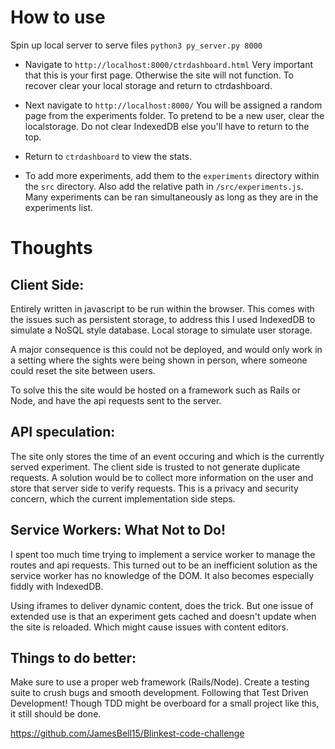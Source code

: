 
# How to use

Spin up local server to serve files `python3 py_server.py 8000`

- Navigate to `http://localhost:8000/ctrdashboard.html`
Very important that this is your first page. Otherwise the site will not function.
To recover clear your local storage and return to ctrdashboard.

- Next navigate to `http://localhost:8000/`
You will be assigned a random page from the experiments folder.
To pretend to be a new user, clear the localstorage. Do not clear IndexedDB else you'll have to return to the top.

- Return to `ctrdashboard` to view the stats.

- To add more experiments, add them to the `experiments` directory within the `src` directory.
Also add the relative path in `/src/experiments.js`. Many experiments can be ran simultaneously as long as they are in the experiments list.


# Thoughts

## Client Side:
Entirely written in javascript to be run within the browser.
This comes with the issues such as persistent storage, to address this I used IndexedDB to simulate a NoSQL style database. Local storage to simulate user storage.

A major consequence is this could not be deployed, and would only work in a setting where the sights were being shown in person, where someone could reset the site between users.

To solve this the site would be hosted on a framework such as Rails or Node, and have the api requests sent to the server.

## API speculation:
The site only stores the time of an event occuring and which is the currently served experiment. The client side is trusted to not generate duplicate requests. A solution would be to collect more information on the user and store that server side to verify requests. This is a privacy and security concern, which the current implementation side steps.

## Service Workers: What Not to Do!

I spent too much time trying to implement a service worker to manage the routes and api requests. This turned out to be an inefficient solution as the service worker has no knowledge of the DOM. It also becomes especially fiddly with IndexedDB.

Using iframes to deliver dynamic content, does the trick. But one issue of extended use is that an experiment gets cached and doesn't update when the site is reloaded. Which might cause issues with content editors.

## Things to do better:

Make sure to use a proper web framework (Rails/Node).
Create a testing suite to crush bugs and smooth development.
Following that Test Driven Development! Though TDD might be overboard for a small project like this, it still should be done.

https://github.com/JamesBell15/Blinkest-code-challenge


